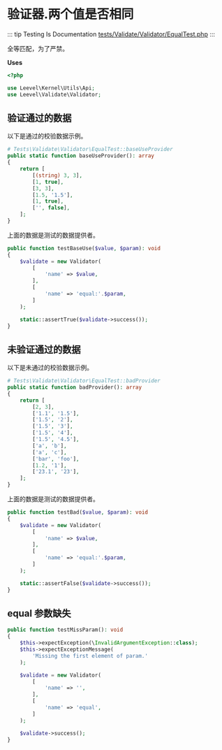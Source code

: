 # 验证器.两个值是否相同

::: tip Testing Is Documentation
[tests/Validate/Validator/EqualTest.php](https://github.com/hunzhiwange/framework/blob/master/tests/Validate/Validator/EqualTest.php)
:::

全等匹配，为了严禁。

**Uses**

``` php
<?php

use Leevel\Kernel\Utils\Api;
use Leevel\Validate\Validator;
```

## 验证通过的数据

以下是通过的校验数据示例。

``` php
# Tests\Validate\Validator\EqualTest::baseUseProvider
public static function baseUseProvider(): array
{
    return [
        [(string) 3, 3],
        [1, true],
        [3, 3],
        [1.5, '1.5'],
        [1, true],
        ['', false],
    ];
}
```

上面的数据是测试的数据提供者。

``` php
public function testBaseUse($value, $param): void
{
    $validate = new Validator(
        [
            'name' => $value,
        ],
        [
            'name' => 'equal:'.$param,
        ]
    );

    static::assertTrue($validate->success());
}
```

## 未验证通过的数据

以下是未通过的校验数据示例。

``` php
# Tests\Validate\Validator\EqualTest::badProvider
public static function badProvider(): array
{
    return [
        [2, 3],
        ['1.1', '1.5'],
        ['1.5', '2'],
        ['1.5', '3'],
        ['1.5', '4'],
        ['1.5', '4.5'],
        ['a', 'b'],
        ['a', 'c'],
        ['bar', 'foo'],
        [1.2, '1'],
        ['23.1', '23'],
    ];
}
```

上面的数据是测试的数据提供者。

``` php
public function testBad($value, $param): void
{
    $validate = new Validator(
        [
            'name' => $value,
        ],
        [
            'name' => 'equal:'.$param,
        ]
    );

    static::assertFalse($validate->success());
}
```

## equal 参数缺失

``` php
public function testMissParam(): void
{
    $this->expectException(\InvalidArgumentException::class);
    $this->expectExceptionMessage(
        'Missing the first element of param.'
    );

    $validate = new Validator(
        [
            'name' => '',
        ],
        [
            'name' => 'equal',
        ]
    );

    $validate->success();
}
```